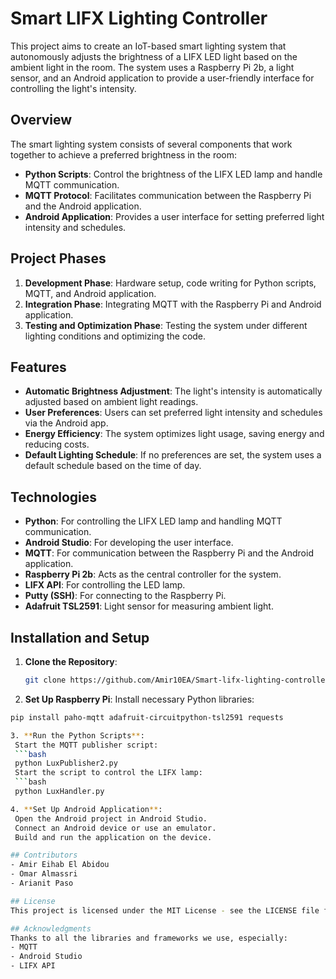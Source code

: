 # Smart LIFX Lighting Controller

This project aims to create an IoT-based smart lighting system that autonomously adjusts the brightness of a LIFX LED light based on the ambient light in the room. The system uses a Raspberry Pi 2b, a light sensor, and an Android application to provide a user-friendly interface for controlling the light's intensity.

## Overview

The smart lighting system consists of several components that work together to achieve a preferred brightness in the room:
- **Python Scripts**: Control the brightness of the LIFX LED lamp and handle MQTT communication.
- **MQTT Protocol**: Facilitates communication between the Raspberry Pi and the Android application.
- **Android Application**: Provides a user interface for setting preferred light intensity and schedules.

## Project Phases

1. **Development Phase**: Hardware setup, code writing for Python scripts, MQTT, and Android application.
2. **Integration Phase**: Integrating MQTT with the Raspberry Pi and Android application.
3. **Testing and Optimization Phase**: Testing the system under different lighting conditions and optimizing the code.

## Features

- **Automatic Brightness Adjustment**: The light's intensity is automatically adjusted based on ambient light readings.
- **User Preferences**: Users can set preferred light intensity and schedules via the Android app.
- **Energy Efficiency**: The system optimizes light usage, saving energy and reducing costs.
- **Default Lighting Schedule**: If no preferences are set, the system uses a default schedule based on the time of day.

## Technologies

- **Python**: For controlling the LIFX LED lamp and handling MQTT communication.
- **Android Studio**: For developing the user interface.
- **MQTT**: For communication between the Raspberry Pi and the Android application.
- **Raspberry Pi 2b**: Acts as the central controller for the system.
- **LIFX API**: For controlling the LED lamp.
- **Putty (SSH)**: For connecting to the Raspberry Pi.
- **Adafruit TSL2591**: Light sensor for measuring ambient light.

## Installation and Setup

1. **Clone the Repository**:
   ```bash
   git clone https://github.com/Amir10EA/Smart-lifx-lighting-controller.git

2. **Set Up Raspberry Pi**:
  Install necessary Python libraries:
  ```bash
  pip install paho-mqtt adafruit-circuitpython-tsl2591 requests

3. **Run the Python Scripts**:
   Start the MQTT publisher script:
   ```bash
   python LuxPublisher2.py
   Start the script to control the LIFX lamp:
   ```bash
   python LuxHandler.py

4. **Set Up Android Application**:
   Open the Android project in Android Studio.
   Connect an Android device or use an emulator.
   Build and run the application on the device.

## Contributors
- Amir Eihab El Abidou
- Omar Almassri
- Arianit Paso

## License
This project is licensed under the MIT License - see the LICENSE file for details.

## Acknowledgments
Thanks to all the libraries and frameworks we use, especially:
- MQTT
- Android Studio
- LIFX API

